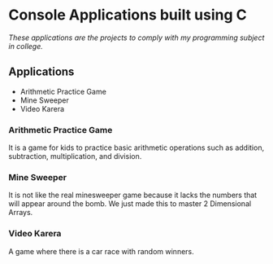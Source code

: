 # Console Applications built using C
_These applications are the projects to comply with my programming subject in college._

## Applications
- Arithmetic Practice Game
- Mine Sweeper
- Video Karera

### Arithmetic Practice Game
It is a game for kids to practice basic arithmetic operations such as addition, subtraction, multiplication, and division.

### Mine Sweeper
It is not like the real minesweeper game because it lacks the numbers that will appear around the bomb.  We just made this to master 2 Dimensional Arrays.

### Video Karera
A game where there is a car race with random winners.

